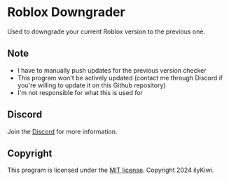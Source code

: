 # Roblox Downgrader
Used to downgrade your current Roblox version to the previous one.

## Note
- I have to manually push updates for the previous version checker
- This program won't be actively updated (contact me through Discord if you're willing to update it on this Github repository)
- I'm not responsible for what this is used for

## Discord
Join the [Discord](https://discord.gg/CZUfHYHtZr) for more information.

## Copyright
This program is licensed under the [MIT license](LICENSE). Copyright 2024 ilyKiwi.
